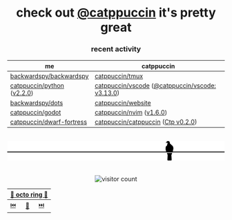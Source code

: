 <div align="center">

# check out [@catppuccin](https://github.com/catppuccin) it's pretty great

### recent activity

<!-- SCRIPT:REPLACE -->
| me | catppuccin |
| -- | ---------- |
| [backwardspy/backwardspy](https://github.com/backwardspy/backwardspy) | [catppuccin/tmux](https://github.com/catppuccin/tmux) |
| [catppuccin/python](https://github.com/catppuccin/python) ([v2.2.0](https://github.com/catppuccin/python/releases/tag/v2.2.0)) | [catppuccin/vscode](https://github.com/catppuccin/vscode) ([@catppuccin/vscode: v3.13.0](https://github.com/catppuccin/vscode/releases/tag/%40catppuccin/vscode-v3.13.0)) |
| [backwardspy/dots](https://github.com/backwardspy/dots) | [catppuccin/website](https://github.com/catppuccin/website) |
| [catppuccin/godot](https://github.com/catppuccin/godot) | [catppuccin/nvim](https://github.com/catppuccin/nvim) ([v1.6.0](https://github.com/catppuccin/nvim/releases/tag/v1.6.0)) |
| [catppuccin/dwarf-fortress](https://github.com/catppuccin/dwarf-fortress) | [catppuccin/catppuccin](https://github.com/catppuccin/catppuccin) ([Ctp v0.2.0](https://github.com/catppuccin/catppuccin/releases/tag/v0.2.0)) |
<!-- SCRIPT:REPLACE -->












<br>


<img src="pigeon.svg">

<br>
<br>

![visitor count](https://profile-counter.glitch.me/backwardspy/count.svg)

<table>
    <thead>
        <th colspan="3"><a href="https://octo-ring.com">🐙 octo ring 🐙</a></th>
    </thead>
    <tbody>
        <td><a href="https://octo-ring.com/p/backwardspy/prev">⏮️</a></td>
        <td><a href="https://octo-ring.com/p/backwardspy/random">🔀</a></td>
        <td><a href="https://octo-ring.com/p/backwardspy/next">⏭️</a></td>
    </tbody>
</table>

</div>
